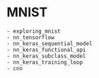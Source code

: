 # MNIST

	- exploring_mnist
	- nn_tensorflow
	- nn_keras_sequential_model
	- nn_keras_functional_api
	- nn_keras_subclass_model
	- nn_keras_training_loop
	- cnn

